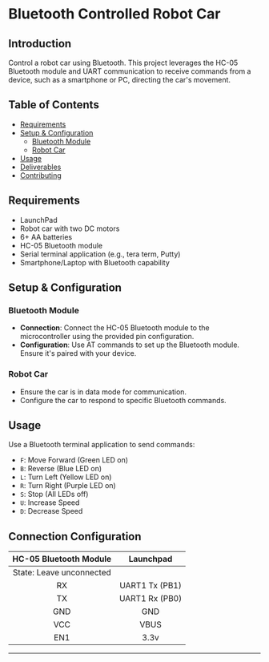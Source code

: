 
# Bluetooth Controlled Robot Car

## Introduction
Control a robot car using Bluetooth. This project leverages the HC-05 Bluetooth module and UART communication to receive commands from a device, such as a smartphone or PC, directing the car's movement.

## Table of Contents
- [Requirements](#requirements)
- [Setup & Configuration](#setup--configuration)
  - [Bluetooth Module](#bluetooth-module)
  - [Robot Car](#robot-car)
- [Usage](#usage)
- [Deliverables](#deliverables)
- [Contributing](#contributing)

## Requirements
- LaunchPad
- Robot car with two DC motors
- 6+ AA batteries
- HC-05 Bluetooth module
- Serial terminal application (e.g., tera term, Putty)
- Smartphone/Laptop with Bluetooth capability

## Setup & Configuration

### Bluetooth Module
- **Connection**: Connect the HC-05 Bluetooth module to the microcontroller using the provided pin configuration.
- **Configuration**: Use AT commands to set up the Bluetooth module. Ensure it's paired with your device.

### Robot Car
- Ensure the car is in data mode for communication.
- Configure the car to respond to specific Bluetooth commands.

## Usage
Use a Bluetooth terminal application to send commands:

- `F`: Move Forward (Green LED on)
- `B`: Reverse (Blue LED on)
- `L`: Turn Left (Yellow LED on)
- `R`: Turn Right (Purple LED on)
- `S`: Stop (All LEDs off)
- `U`: Increase Speed
- `D`: Decrease Speed

## Connection Configuration

<center>

|  HC-05 Bluetooth Module  | Launchpad         |
|:------------------------:|:-----------------:|
| State: Leave unconnected |                   |
| RX                       | UART1 Tx (PB1)    |
| TX                       | UART1 Rx (PB0)    |
| GND                      | GND               |
| VCC                      | VBUS              |
| EN1                      | 3.3v              |

---

</center>
